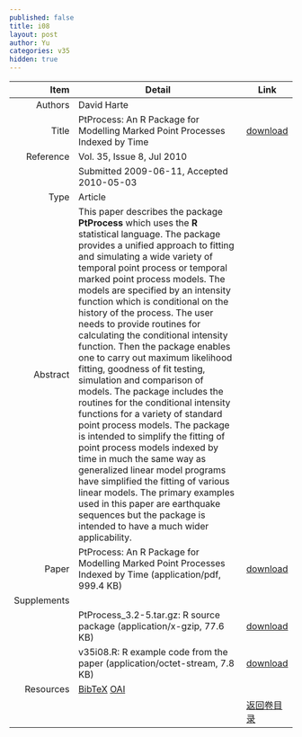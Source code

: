```yaml
---
published: false
title: i08
layout: post
author: Yu
categories: v35
hidden: true
---
```


| Item | Detail | Link |
|---:|---|---|
| Authors | David Harte| |
| Title |PtProcess: An R Package for Modelling Marked Point Processes Indexed by Time | [download](http://www.jstatsoft.org/v35/i08/paper) |
| Reference |Vol. 35, Issue 8, Jul 2010 | |
| | Submitted 2009-06-11, Accepted 2010-05-03| | 
| Type | Article| |
| Abstract | This paper describes the package <b>PtProcess</b> which uses the <b>R</b> statistical language. The package provides a unified approach to fitting and simulating a wide variety of temporal point process or temporal marked point process models. The models are specified by an intensity function which is conditional on the history of the process. The user needs to provide routines for calculating the conditional intensity function. Then the package enables one to carry out maximum likelihood fitting, goodness of fit testing, simulation and comparison of models. The package includes the routines for the conditional intensity functions for a variety of standard point process models. The package is intended to simplify the fitting of point process models indexed by time in much the same way as generalized linear model programs have simplified the fitting of various linear models. The primary examples used in this paper are earthquake sequences but the package is intended to have a much wider applicability.| |
| Paper | PtProcess: An R Package for Modelling Marked Point Processes Indexed by Time  (application/pdf, 999.4 KB)| [download](http://www.jstatsoft.org/v35/i08/paper) |
| Supplements | | |
| |PtProcess_3.2-5.tar.gz: R source package  (application/x-gzip, 77.6 KB)|  [download](http://www.jstatsoft.org/v35/i08/supp/1) |
| |v35i08.R: R example code from the paper  (application/octet-stream, 7.8 KB)|  [download](http://www.jstatsoft.org/v35/i08/supp/2) |
| Resources | [BibTeX](http://www.jstatsoft.org/v35/i08/bibtex) [OAI](http://www.jstatsoft.org/oai?verb=GetRecord&identifier=oai.jstatsoft/v35/i08&prefix=oai_dc)| |
| |  | [返回卷目录]({{site.baseurl}}/volume/v35.html) |